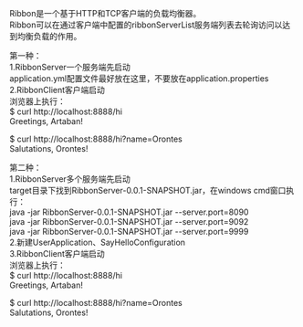 Ribbon是一个基于HTTP和TCP客户端的负载均衡器。<br/>
Ribbon可以在通过客户端中配置的ribbonServerList服务端列表去轮询访问以达到均衡负载的作用。<br/>

第一种：<br/>
  1.RibbonServer一个服务端先启动<br/>
  application.yml配置文件最好放在这里，不要放在application.properties<br/>
  2.RibbonClient客户端启动<br/>
浏览器上执行：<br/>
$ curl http://localhost:8888/hi<br/>
Greetings, Artaban!<br/>

$ curl http://localhost:8888/hi?name=Orontes<br/>
Salutations, Orontes!<br/>

第二种：<br/>
  1.RibbonServer多个服务端先启动<br/>
  target目录下找到RibbonServer-0.0.1-SNAPSHOT.jar，在windows cmd窗口执行：<br/>
  java -jar RibbonServer-0.0.1-SNAPSHOT.jar   --server.port=8090<br/>
  java -jar RibbonServer-0.0.1-SNAPSHOT.jar   --server.port=9092<br/>
  java -jar RibbonServer-0.0.1-SNAPSHOT.jar   --server.port=9999<br/>
  2.新建UserApplication、SayHelloConfiguration<br/>
  3.RibbonClient客户端启动<br/>
浏览器上执行：<br/>
$ curl http://localhost:8888/hi<br/>
Greetings, Artaban!<br/>

$ curl http://localhost:8888/hi?name=Orontes<br/>
Salutations, Orontes!<br/>
